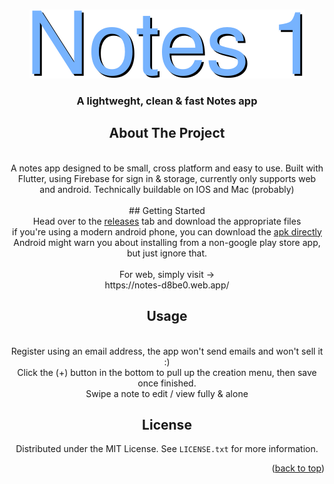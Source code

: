 
<a name="Notes 1"></a>



<!-- PROJECT LOGO -->
<br />
<div align="center">
  <a href="https://github.com/renter112/notes1">
    <img src="assets/title.png" alt="Logo">
  </a>

  <h3 align="center">A lightweght, clean & fast Notes app</h3>


<!-- ABOUT THE PROJECT -->
## About The Project
<br/>
A notes app designed to be small, cross platform and easy to use. 
Built with Flutter, using Firebase for sign in & storage, currently only supports web and android.
Technically buildable on IOS and Mac (probably)

<br/>
<br/>
<!-- GETTING STARTED -->
## Getting Started
<br/>
Head over to the <a href="https://github.com/renter112/notes1/releases/tag/v1.0.0">releases</a> tab and download the appropriate files <br/>
if you're using a modern android phone, you can download the <a href="https://github.com/renter112/notes1/releases/tag/v1.0.0/app-arm64-v8a-release.apk" >apk directly</a> 
<br/>
Android might warn you about installing from a non-google play store app, but just ignore that.
<br/>
<br/>
For web, simply visit ->
<br/>
https://notes-d8be0.web.app/




<!-- USAGE EXAMPLES -->
## Usage
<br/>
Register using an email address, the app won't send emails and won't sell it :)
<br/>
Click the (+) button in the bottom to pull up the creation menu, then save once finished.
<br/>
Swipe a note to edit / view fully & alone



<!-- LICENSE -->
## License

Distributed under the MIT License. See `LICENSE.txt` for more information.

<p align="right">(<a href="#readme-top">back to top</a>)</p>

